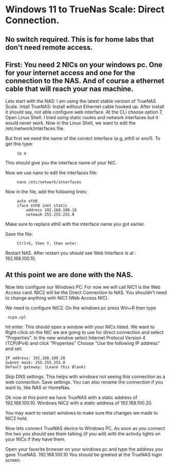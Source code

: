 # Windows 11 to TrueNas Scale: Direct Connection.
No switch required. 
This is for home labs that don't need remote access.
---
First: You need 2 NICs on your windows pc. One for your internet access and one for the connection to the NAS.
And of course a ethernet cable that will reach your nas machine.
---
Lets start with the NAS: 
    I am using the latest stable version of TrueNAS Scale.
Intall TrueNAS: Install without Ethernet cable hooked up.
After install it should say, not able configure web interface.
At the CLi choose option 7, Open Linux Shell. I tried using static routes and network interfaces but it would never work.
   Now in the Linux Shell, we want to edit the /etc/network/interfaces file.
   
   But first we need the name of the correct interface (e.g.,eth0 or eno1).
   To get this type:
   
         ip a
         
   This should give you the interface name of your NIC.

   Now we use nano to edit the interfaces file:
   
         nano /etc/network/interfaces  
   
Now in the file, add the following lines:

         auto eth0
         iface eth0 inet static
             address 192.168.100.10
             netmask 255.255.255.0
             
Make sure to replace eth0 with the interface name you got earlier. 

Save the file:

         Ctrl+X, then Y, then enter.

Restart NAS.
After restart you should see Web Interface is at : 192.168.100.10.

At this point we are done with the NAS.
---
Now lets configure our Windows PC:
For now we will call NIC1 is the Web Access card. NIC2 will be the Direct Connection to NAS.
You shouldn't need to change anything with NIC1 (Web Access NIC).

We need to configure NIC2.
On the windows pc press Win+R then type

     ncpa.cpl

hit enter. This should open a window with your NICs listed. We want to Right-click on the NIC we are going to use for direct connection and select "Properties".
In the new window select Internet Protocol Version 4 (TCP/IPv4) and click "Properties"
Choose "Use the following IP address" and set:

    IP address: 192.168.100.20
    Subnet mask: 255.255.255.0
    Default gateway: (Leave this Blank)
    
Skip DNS settings. This helps with windows not seeing this connection as a web connection.
Save settings.
You can also rename the connection if you want to, like NAS or HomeNas.

Ok now at this point we have TrueNAS with a static address of 192.168.100.10.
Windows NIC2 with a static address of 192.168.100.20.

You may want to restart windows to make sure the changes we made to NIC2 hold.

Now lets connect TrueNAS device to Windows PC. As soon as you connect the two you should see them talking (if you will) with the activity lights on your NICs if they have them.

Open your favorite browser on your windows pc and type the address you gave TrueNAS.
 192.168.100.10
You should be greeted at the TrueNAS login screen.  








